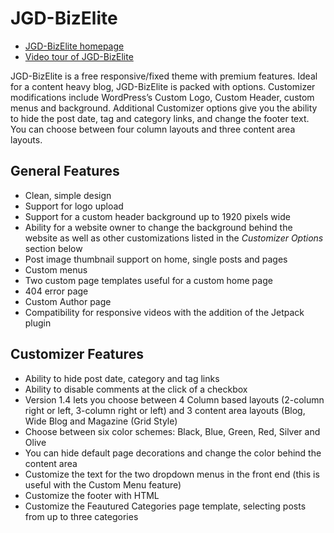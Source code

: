 # JGD-BizElite

* [JGD-BizElite homepage](https://www.jasong-designs.com/2012/02/17/jgd-bizelite/)
* [Video tour of JGD-BizElite](https://www.youtube.com/watch?v=2doXOAUZjTk&t=24s)

JGD-BizElite is a free responsive/fixed theme with premium features. Ideal for a content heavy blog, JGD-BizElite is packed with options. Customizer modifications include WordPress’s Custom Logo, Custom Header, custom menus and background. Additional Customizer options give you the ability to hide the post date, tag and category links, and change the footer text. You can choose between four column layouts and three content area layouts.

## General Features
* Clean, simple design
* Support for logo upload
* Support for a custom header background up to 1920 pixels wide
* Ability for a website owner to change the background behind the website as well as other customizations listed in the *Customizer Options* section below
* Post image thumbnail support on home, single posts and pages
* Custom menus
* Two custom page templates useful for a custom home page
* 404 error page
* Custom Author page
* Compatibility for responsive videos with the addition of the Jetpack plugin

## Customizer Features
* Ability to hide post date, category and tag links
* Ability to disable comments at the click of a checkbox
* Version 1.4 lets you choose between 4 Column based layouts (2-column right or left, 3-column right or left) and 3 content area layouts (Blog, Wide Blog and Magazine (Grid Style)
* Choose between six color schemes: Black, Blue, Green, Red, Silver and Olive
* You can hide default page decorations and change the color behind the content area
* Customize the text for the two dropdown menus in the front end (this is useful with the Custom Menu feature)
* Customize the footer with HTML
* Customize the Feautured Categories page template, selecting posts from up to three categories
